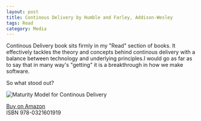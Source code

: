 ```yaml
---
layout: post
title: Continous Delivery by Humble and Farley, Addison-Wesley
tags: Read
category: Media
---
```


Continous Delivery book sits firmly in my "Read" section of books. It effectively tackles the theory and concepts behind continous delivery with a balance between technology and underlying principles.I would go as far as to say that in many way's "getting" it is a breakthrough in how we make software.

So what stood out?


<img class="img-responsive" alt="Maturity Model for Continous Delivery" src="{{ site.url }}/assets/images/Continous-Delivery-Maturity-Model.png">


[Buy on Amazon](https://www.amazon.com/Continuous-Delivery-Deployment-Automation-Addison-Wesley/dp/0321601912)  
ISBN 978-0321601919
